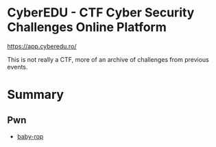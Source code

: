 # CyberEDU - CTF Cyber Security Challenges Online Platform

<https://app.cyberedu.ro/>

This is not really a CTF, more of an archive of challenges from previous events.

# Summary

## Pwn

* [baby-rop](baby-rop/)

